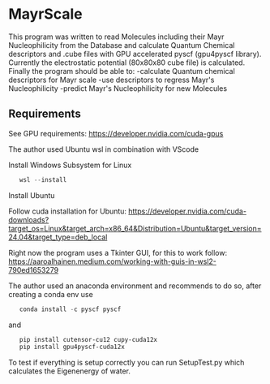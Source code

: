 # MayrScale
This program was written to read Molecules including their Mayr Nucleophilicity from the Database and calculate Quantum Chemical descriptors and .cube files with GPU accelerated pyscf (gpu4pyscf library).
Currently the electrostatic potential (80x80x80 cube file) is calculated. 
Finally the program should be able to:
   -calculate Quantum chemical descriptors for Mayr scale
   -use descriptors to regress Mayr's Nucleophilicity
   -predict Mayr's Nucleophilicity for new Molecules

## Requirements
See GPU requirements: https://developer.nvidia.com/cuda-gpus

The author used Ubuntu wsl in combination with VScode

Install Windows Subsystem for Linux

```powershell
   wsl --install
 ```
 Install Ubuntu

 Follow cuda installation for Ubuntu:
 https://developer.nvidia.com/cuda-downloads?target_os=Linux&target_arch=x86_64&Distribution=Ubuntu&target_version=24.04&target_type=deb_local


Right now the program uses a Tkinter GUI, for this to work follow:
https://aaroalhainen.medium.com/working-with-guis-in-wsl2-790ed1653279

The author used an anaconda environment and recommends to do so, after creating a conda env use
```powershell
   conda install -c pyscf pyscf
 ```

and

```powershell
   pip install cutensor-cu12 cupy-cuda12x
   pip install gpu4pyscf-cuda12x
 ```

To test if everything is setup correctly you can run SetupTest.py which calculates the Eigenenergy of water.
